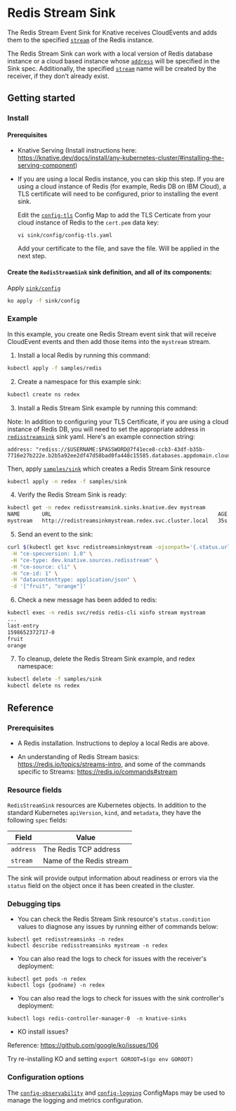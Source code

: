 # Redis Stream Sink

The Redis Stream Event Sink for Knative receives CloudEvents and adds them to
the specified [`stream`](config/300-redisstreamsink.yaml) of the Redis instance.

The Redis Stream Sink can work with a local version of Redis database instance
or a cloud based instance whose [`address`](config/300-redisstreamsink.yaml)
will be specified in the Sink spec. Additionally, the specified
[`stream`](config/300-redisstreamsink.yaml) name will be created by the
receiver, if they don't already exist.

## Getting started

### Install

#### Prerequisites

- Knative Serving (Install instructions here:
  https://knative.dev/docs/install/any-kubernetes-cluster/#installing-the-serving-component)

- If you are using a local Redis instance, you can skip this step. If you are
  using a cloud instance of Redis (for example, Redis DB on IBM Cloud), a TLS
  certificate will need to be configured, prior to installing the event sink.

  Edit the [`config-tls`](config/config-tls.yaml) Config Map to add the TLS Certicate
  from your cloud instance of Redis to the `cert.pem` data key:

  ```
  vi sink/config/config-tls.yaml
  ```

  Add your certificate to the file, and save the file. Will be applied in the next step.

#### Create the `RedisStreamSink` sink definition, and all of its components:

Apply [`sink/config`](../sink/config)

```sh
ko apply -f sink/config
```

### Example

In this example, you create one Redis Stream event sink that will receive
CloudEvent events and then add those items into the `mystream` stream.

1. Install a local Redis by running this command:

```sh
kubectl apply -f samples/redis
```

2. Create a namespace for this example sink:

```sh
kubectl create ns redex
```

3. Install a Redis Stream Sink example by running this command:

Note: In addition to configuring your TLS Certificate, if you are using a cloud
instance of Redis DB, you will need to set the appropriate address in
[`redisstreamsink`](../samples/sink/redisstreamsink.yaml) sink yaml. Here's an
example connection string:

```
address: "rediss://$USERNAME:$PASSWORD@7f41ece8-ccb3-43df-b35b-7716e27b222e.b2b5a92ee2df47d58bad0fa448c15585.databases.appdomain.cloud:32086"
```

Then, apply [`samples/sink`](../samples/sink) which creates a Redis Stream Sink
resource

```sh
kubectl apply -n redex -f samples/sink
```

4. Verify the Redis Stream Sink is ready:

```sh
kubectl get -n redex redisstreamsink.sinks.knative.dev mystream
NAME       URL                                                     AGE   READY   REASON
mystream   http://redistreamsinkmystream.redex.svc.cluster.local   35s   True
```

5. Send an event to the sink:

```sh
curl $(kubectl get ksvc redistreamsinkmystream -ojsonpath='{.status.url}' -n redex) \
 -H "ce-specversion: 1.0" \
 -H "ce-type: dev.knative.sources.redisstream" \
 -H "ce-source: cli" \
 -H "ce-id: 1" \
 -H "datacontenttype: application/json" \
 -d '["fruit", "orange"]'
```

6. Check a new message has been added to redis:

```sh
kubectl exec -n redis svc/redis redis-cli xinfo stream mystream
...
last-entry
1598652372717-0
fruit
orange
```

7. To cleanup, delete the Redis Stream Sink example, and redex namespace:

```sh
kubectl delete -f samples/sink
kubectl delete ns redex
```

## Reference

### Prerequisites

- A Redis installation. Instructions to deploy a local Redis are above.

- An understanding of Redis Stream basics:
  https://redis.io/topics/streams-intro, and some of the commands specific to
  Streams: https://redis.io/commands#stream

### Resource fields

`RedisStreamSink` resources are Kubernetes objects. In addition to the standard
Kubernetes `apiVersion`, `kind`, and `metadata`, they have the following `spec`
fields:

| Field     | Value                    |
| --------- | ------------------------ |
| `address` | The Redis TCP address    |
| `stream`  | Name of the Redis stream |

The sink will provide output information about readiness or errors via the
`status` field on the object once it has been created in the cluster.

### Debugging tips

- You can check the Redis Stream Sink resource's `status.condition` values to
  diagnose any issues by running either of commands below:

```
kubectl get redisstreamsinks -n redex
kubectl describe redisstreamsinks mystream -n redex
```

- You can also read the logs to check for issues with the receiver's deployment:

```
kubectl get pods -n redex
kubectl logs {podname} -n redex
```

- You can also read the logs to check for issues with the sink controller's
  deployment:

```
kubectl logs redis-controller-manager-0  -n knative-sinks
```

- KO install issues?

Reference: https://github.com/google/ko/issues/106

Try re-installing KO and setting `export GOROOT=$(go env GOROOT)`

### Configuration options

The [`config-observability`](config/config-observability.yaml) and
[`config-logging`](config/config-logging.yaml) ConfigMaps may be used to manage
the logging and metrics configuration.
